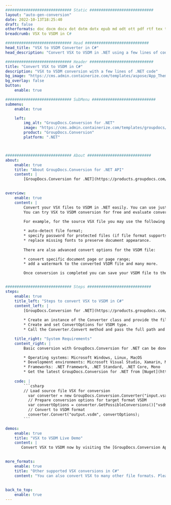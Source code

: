 ```yaml
---
############################# Static ############################
layout: "auto-gen-conversion"
date: 2022-10-13T18:25:40
draft: false
otherformats: doc docm docx dot dotm dotx epub md odt ott pdf rtf tex txt vdx vsdm vsdx vssm vssx vstm vstx vsx vtx xps
breadcrumb: VSX to VSDM in C#

############################# Head ############################
head_title: "VSX to VSDM Converter in C#"
head_description: "Convert VSX to VSDM in .NET using a few lines of code. Use the GroupDocs Document Conversion API to convert over 160 file formats."

############################# Header ############################
title: "Convert VSX to VSDM in C#"
description: "VSX to VSDM conversion with a few lines of .NET code"
bg_image: "https://cms.admin.containerize.com/templates/aspose/App_Themes/V3/images/bg/header1.png"
bg_overlay: false
button:
    enable: true

############################# SubMenu ############################
submenu:
    enable: true

    left:
        img_alt: "GroupDocs.Conversion for .NET"
        image: "https://cms.admin.containerize.com/templates/groupdocs/images/product-logos/90x90-noborder/groupdocs-conversion-net.png"
        product: "GroupDocs.Conversion"
        platform: ".NET"



############################# About ############################
about:
    enable: true
    title: "About GroupDocs.Conversion for .NET API"
    content: |
        [GroupDocs.Conversion for .NET](https://products.groupdocs.com/conversion/net/) can be used to convert Microsoft Word, Excel, PowerPoint, PDF, Visio and other formats. GroupDocs.Conversion is a standalone API that is suitable for back-end and internal systems where high performance is required. It does not depend on any software such as Microsoft or Open Office.
    

overview:
    enable: true
    content: |
        Convert your VSX files to VSDM in .NET easily. You can use just a couple of C# code lines in any platform of your choice like - Windows, Linux, macOS.
        You can try VSX to VSDM conversion for free and evaluate conversion results quality.  Along with simple file conversion scenarios you can try more advanced options for loading source VSX file and for saving output VSDM result. 
        
        For example, for the source VSX file you may use the following load options:

        * auto-detect file format;
        * specify password for protected files (if file format supports it);
        * replace missing fonts to preserve document appearance.
        
        There are also advanced convert options for the VSDM file:

        * convert specific document page or page range;
        * add a watermark to the converted VSDM file and many more.

        Once conversion is completed you can save your VSDM file to the local file path or any third-party storage like FTP, Amazon S3, Google Drive, Dropbox etc. Please note - to convert VSX to VSDM there is no need for any additional software installed - like MS Office, Open Office, Adobe Acrobat Reader etc.


############################# Steps ############################
steps:
    enable: true
    title_left: "Steps to convert VSX to VSDM in C#"
    content_left: |
        [GroupDocs.Conversion for .NET](https://products.groupdocs.com/conversion/net/) makes it easy for developers to convert a VSX file to VSDM with a few lines of code.
        
        * Create an instance of the Converter class and provide the file VSX with the full path
        * Create and set ConvertOptions for VSDM type.
        * Call the Converter.Convert method and pass the full path and format (VSDM) as a parameter

    title_right: "System Requirements"
    content_right: |
        Basic conversion with GroupDocs.Conversion for .NET can be done in just a few simple steps. Our APIs are supported on all major platforms and operating systems. Before executing the code below, make sure you have the following prerequisites installed on your system.

        * Operating systems: Microsoft Windows, Linux, MacOS
        * Development environments: Microsoft Visual Studio, Xamarin, MonoDevelop
        * Frameworks: .NET Framework, .NET Standard, .NET Core, Mono
        * Get the latest GroupDocs.Conversion for .NET from [Nuget](https://www.nuget.org/packages/groupdocs.conversion)
         
    code: |
        ```csharp    
        // Load source file VSX for conversion
          var converter = new GroupDocs.Conversion.Converter("input.vsx");
          // Prepare conversion options for target format VSDM
          var convertOptions = converter.GetPossibleConversions()["vsdm"].ConvertOptions;
          // Convert to VSDM format
          converter.Convert("output.vsdm", convertOptions);
        ```

demos:
    enable: true
    title: "VSX to VSDM Live Demo"
    content: |
       Convert VSX to VSDM now by visiting the [GroupDocs.Conversion App](https://products.groupdocs.app/conversion/family) website. Online demo has the following advantages
          

more_formats:
    enable: true
    title: "Other supported VSX conversions in C#"
    content: "You can also convert VSX to many other file formats. Please see the list below."
       
       
back_to_top:
    enable: true
---
```

